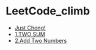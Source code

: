 # LeetCode\_climb

* [Just Chong!](./)
* [1.TWO SUM](1.two-sum.md)
* [2.Add Two Numbers](https://github.com/MeowsQAQ/leetcode_climb/tree/77d266983c508e4f28cb9d83c7cdaeae92a51236/untitled.md)

